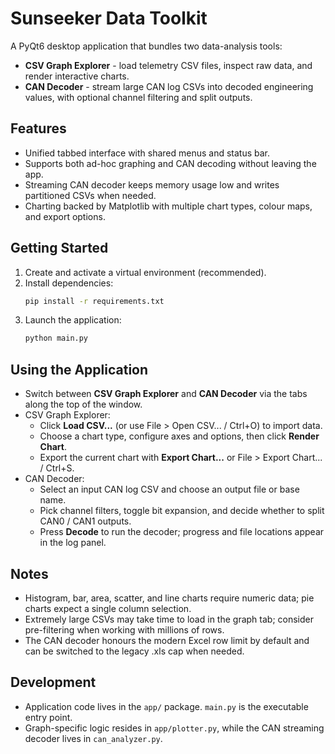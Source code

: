 # Sunseeker Data Toolkit

A PyQt6 desktop application that bundles two data-analysis tools:

- **CSV Graph Explorer** - load telemetry CSV files, inspect raw data, and render interactive charts.
- **CAN Decoder** - stream large CAN log CSVs into decoded engineering values, with optional channel filtering and split outputs.

## Features
- Unified tabbed interface with shared menus and status bar.
- Supports both ad-hoc graphing and CAN decoding without leaving the app.
- Streaming CAN decoder keeps memory usage low and writes partitioned CSVs when needed.
- Charting backed by Matplotlib with multiple chart types, colour maps, and export options.

## Getting Started
1. Create and activate a virtual environment (recommended).
2. Install dependencies:
   ```bash
   pip install -r requirements.txt
   ```
3. Launch the application:
   ```bash
   python main.py
   ```

## Using the Application
- Switch between **CSV Graph Explorer** and **CAN Decoder** via the tabs along the top of the window.
- CSV Graph Explorer:
  - Click **Load CSV...** (or use File > Open CSV... / Ctrl+O) to import data.
  - Choose a chart type, configure axes and options, then click **Render Chart**.
  - Export the current chart with **Export Chart...** or File > Export Chart... / Ctrl+S.
- CAN Decoder:
  - Select an input CAN log CSV and choose an output file or base name.
  - Pick channel filters, toggle bit expansion, and decide whether to split CAN0 / CAN1 outputs.
  - Press **Decode** to run the decoder; progress and file locations appear in the log panel.

## Notes
- Histogram, bar, area, scatter, and line charts require numeric data; pie charts expect a single column selection.
- Extremely large CSVs may take time to load in the graph tab; consider pre-filtering when working with millions of rows.
- The CAN decoder honours the modern Excel row limit by default and can be switched to the legacy .xls cap when needed.

## Development
- Application code lives in the `app/` package. `main.py` is the executable entry point.
- Graph-specific logic resides in `app/plotter.py`, while the CAN streaming decoder lives in `can_analyzer.py`.